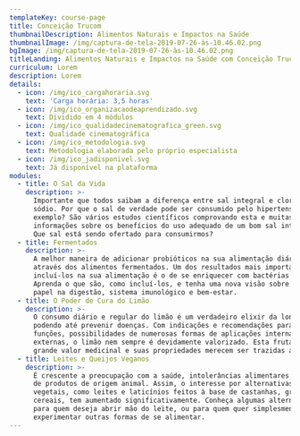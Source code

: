 ```yaml
---
templateKey: course-page
title: Conceição Trucom
thumbnailDescription: Alimentos Naturais e Impactos na Saúde
thumbnailImage: /img/captura-de-tela-2019-07-26-às-10.46.02.png
bgImage: /img/captura-de-tela-2019-07-26-às-10.46.02.png
titleLanding: Alimentos Naturais e Impactos na Saúde com Conceição Trucom
curriculum: Lorem
description: Lorem
details:
  - icon: /img/ico_cargahoraria.svg
    text: 'Carga horária: 3,5 horas'
  - icon: /img/ico_organizacaodeaprendizado.svg
    text: Dividido em 4 módulos
  - icon: /img/ico_qualidadecinematografica_green.svg
    text: Qualidade cinematográfica
  - icon: /img/ico_metodologia.svg
    text: Metodologia elaborada pelo próprio especialista
  - icon: /img/ico_jadisponivel.svg
    text: Já disponível na plataforma
modules:
  - title: O Sal da Vida
    description: >-
      Importante que todos saibam a diferença entre sal integral e cloreto de
      sódio. Por que o sal de verdade pode ser consumido pelo hipertenso, por
      exemplo? São vários estudos científicos comprovando esta e muitas outras
      informações sobre os benefícios do uso adequado de um bom sal integral.
      Que sal está sendo ofertado para consumirmos?
  - title: Fermentados
    description: >-
      A melhor maneira de adicionar probióticos na sua alimentação diária é
      através dos alimentos fermentados. Um dos resultados mais importantes de
      incluí-los na sua alimentação é o de se enriquecer com bactérias do bem.
      Aprenda o que são, como incluí-los, e tenha uma nova visão sobre o seu
      papel na digestão, sistema imunológico e bem-estar.
  - title: O Poder de Cura do Limão
    description: >-
      O consumo diário e regular do limão é um verdadeiro elixir da longa vida,
      podendo até prevenir doenças. Com indicações e recomendações para diversas
      funções, possibilidades de numerosas formas de aplicações internas e
      externas, o limão nem sempre é devidamente valorizado. Esta fruta tem
      grande valor medicinal e suas propriedades merecem ser trazidas a luz.
  - title: Leites e Queijos Veganos
    description: >-
      É crescente a preocupação com a saúde, intolerâncias alimentares e consumo
      de produtos de origem animal. Assim, o interesse por alternativas
      vegetais, como leites e laticínios feitos à base de castanhas, grãos e
      cereais, tem aumentado significativamente. Conheça algumas alternativas
      para quem deseja abrir mão do leite, ou para quem quer simplesmente
      experimentar outras formas de se alimentar.
---
```


